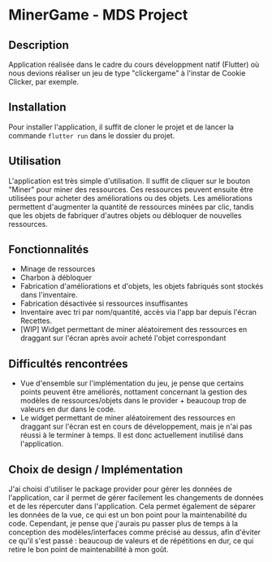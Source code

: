 # MinerGame - MDS Project

## Description

Application réalisée dans le cadre du cours développment natif (Flutter) où nous devions réaliser un jeu de type "clickergame" à l'instar de Cookie Clicker, par exemple.

## Installation

Pour installer l'application, il suffit de cloner le projet et de lancer la commande `flutter run` dans le dossier du projet.

## Utilisation

L'application est très simple d'utilisation. Il suffit de cliquer sur le bouton "Miner" pour miner des ressources. Ces ressources peuvent ensuite être utilisées pour acheter des améliorations ou des objets. Les améliorations permettent d'augmenter la quantité de ressources minées par clic, tandis que les objets de fabriquer d'autres objets ou débloquer de nouvelles ressources.

## Fonctionnalités

- Minage de ressources
- Charbon à débloquer
- Fabrication d'améliorations et d'objets, les objets fabriqués sont stockés dans l'inventaire.
- Fabrication désactivée si ressources insuffisantes
- Inventaire avec tri par nom/quantité, accès via l'app bar depuis l'écran Recettes.
- [WIP] Widget permettant de miner aléatoirement des ressources en draggant sur l'écran après avoir acheté l'objet correspondant

## Difficultés rencontrées

- Vue d'ensemble sur l'implémentation du jeu, je pense que certains points peuvent être améliorés, nottament concernant la gestion des modèles de ressources/objets dans le provider + beaucoup trop de valeurs en dur dans le code.
- Le widget permettant de miner aléatoirement des ressources en draggant sur l'écran est en cours de développement, mais je n'ai pas réussi à le terminer à temps. Il est donc actuellement inutilisé dans l'application.

## Choix de design / Implémentation

J'ai choisi d'utiliser le package provider pour gérer les données de l'application, car il permet de gérer facilement les changements de données et de les répercuter dans l'application. Cela permet également de séparer les données de la vue, ce qui est un bon point pour la maintenabilité du code. Cependant, je pense que j'aurais pu passer plus de temps à la conception des modèles/interfaces comme précisé au dessus, afin d'éviter ce qu'il s'est passé : beaucoup de valeurs et de répétitions en dur, ce qui retire le bon point de maintenabilité à mon goût.

